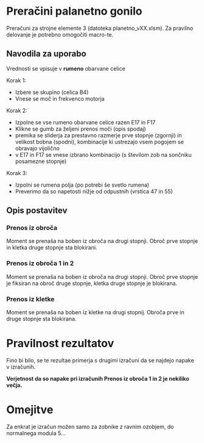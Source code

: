 # Preračini palanetno gonilo
Preračuni za strojne elemente 3 (datoteka planetno_vXX.xlsm). Za pravilno delovanje je potrebno omogočiti macro-te.

## Navodila za uporabo
Vrednosti se vpisuje v **rumeno** obarvane celice

Korak 1:
 - Izbere se skupino (celica B4)
 - Vnese se moč in frekvenco motorja

Korak 2:
 - Izpolne se vse rumeno obarvane celice razen E17 in F17
 - Klikne se gumb za željeni prenos moči (opis spodaj)
 - premika se sliderja za prestavno razmerje prve stopnje (zgornji) in velikost bobna (spodni), kombinacije ki ustrezajo vsem pogojem se obravajo vijolično
 - v E17 in F17 se vnese izbrano kombinacijo (s številom zob na sončniku posamezne stopnje)

Korak 3:
 - Izpolni se rumena polja (po potrebi še svetlo rumena)
 - Preverimo da so napetosti nižje od odpustnih (vrstica 47 in 55)

## Opis postavitev
### Prenos iz obroča
Moment se prenaša na boben iz obroča na drugi stopnji. Obroč prve stopnje in kletka druge stopnje sta blokirani.
### Prenos iz obroča 1 in 2
Moment se prenaša na boben iz obroča na drugi stopnji. Obroč prve stopnje je fiksiran na obroč druge stopnje, kletka druge stopnje je blokirana.
### Prenos iz kletke
Moment se prenaša na boben iz kletke na drugi stopnij. Obroča prve in druge stopnje sta blokirana.

# Pravilnost rezultatov
Fino bi bilo, se te rezultae primerja s drugimi izračuni da se najdejo napake v izračunih.

**Verjetnost da so napake pri izračunih Prenos iz obroča 1 in 2 je nekiliko večja.**

# Omejitve
Za enkrat je izračun možen samo za zobnike z ravnim ozobjem, do normalnega modula 5...
